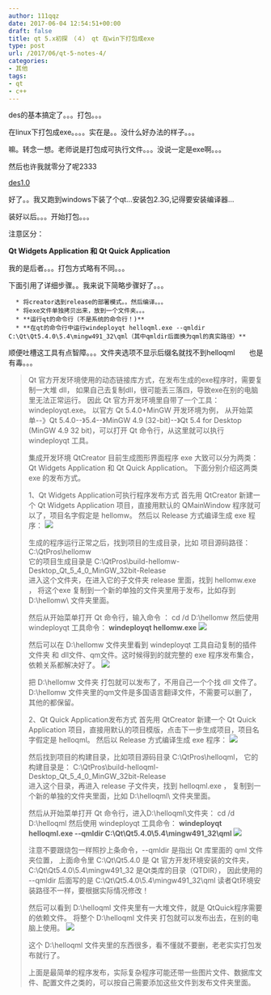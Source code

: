 ```yaml
---
author: 111qqz
date: 2017-06-04 12:54:51+00:00
draft: false
title: qt 5.x初探　（４）　qt 在win下打包成exe
type: post
url: /2017/06/qt-5-notes-4/
categories:
- 其他
tags:
- qt
- c++
---
```


des的基本搞定了。。。打包。。。

在linux下打包成exe。。。。实在是。。没什么好办法的样子。。。

嘛。转念一想。老师说是打包成可执行文件。。。没说一定是exe啊。。。

然后也许我就零分了呢2333



[des1.0](https://drive.google.com/file/d/0B96LFHMWbpJ6a0VianV5M25hZE0/view?usp=sharing)



好了。。我又跑到windows下装了个qt...安装包2.3G,记得要安装编译器...

装好以后。。。开始打包。。。

注意区分：

**Qt Widgets Application 和 Qt Quick Application**

我的是后者。。。打包方式略有不同。。。

下面引用了详细步骤。。我来说下简略步骤好了。。。



 	  * 将creator选到release的部署模式。。然后编译。。。
 	  * 将exe文件单独拷贝出来，放到一个文件夹。。。
 	  * **运行qt的命令行（不是系统的命令行！)**
 	  * **在qt的命令行中运行windeployqt helloqml.exe --qmldir C:\Qt\Qt5.4.0\5.4\mingw491_32\qml（其中qmldir后面换为qml的真实路径）**



顺便吐槽这工具有点智障。。。文件夹选项不显示后缀名就找不到helloqml　　也是有毒。。。










<blockquote>Qt 官方开发环境使用的动态链接库方式，在发布生成的exe程序时，需要复制一大堆 dll，
如果自己去复制dll，很可能丢三落四，导致exe在别的电脑里无法正常运行。
因此 Qt 官方开发环境里自带了一个工具：windeployqt.exe。
以官方 Qt 5.4.0+MinGW 开发环境为例，
从开始菜单--》Qt 5.4.0--》5.4--》MinGW 4.9 (32-bit)--》Qt 5.4 for Desktop (MinGW 4.9 32 bit)，可以打开 Qt 命令行，从这里就可以执行 windeployqt 工具。

集成开发环境 QtCreator 目前生成图形界面程序 exe 大致可以分为两类：
Qt Widgets Application 和 Qt Quick Application。
下面分别介绍这两类exe 的发布方式。

1、Qt Widgets Application可执行程序发布方式
首先用 QtCreator 新建一个 Qt Widgets Application 项目，直接用默认的 QMainWindow 程序就可以了，项目名字假定是 hellomw。
然后以 Release 方式编译生成 exe 程序：
![](http://imgsrc.baidu.com/forum/w%3D580/sign=2f5a68e2b3fd5266a72b3c1c9b199799/00c755ee3d6d55fb1c6a122f68224f4a21a4dddf.jpg)


生成的程序运行正常之后，找到项目的生成目录，比如 项目源码路径：
C:\QtPros\hellomw\
它的项目生成目录是
C:\QtPros\build-hellomw-Desktop_Qt_5_4_0_MinGW_32bit-Release\
进入这个文件夹，在进入它的子文件夹 release 里面，找到 hellomw.exe ，
将这个exe 复制到一个新的单独的文件夹里用于发布，比如存到
D:\hellomw\ 文件夹里面。

然后从开始菜单打开 Qt 命令行，输入命令 ：
cd /d D:\hellomw
然后使用 windeployqt 工具命令：
**windeployqt hellomw.exe**
![](http://imgsrc.baidu.com/forum/w%3D580/sign=964ae7c45766d0167e199e20a72ad498/7fbe316d55fbb2fbec873c1b4a4a20a44723dcdf.jpg)


然后可以在 D:\hellomw 文件夹里看到 windeployqt 工具自动复制的插件文件夹
和 dll文件、qm文件。这时候得到的就完整的 exe 程序发布集合，依赖关系都解决好了。
![](http://imgsrc.baidu.com/forum/w%3D580/sign=066c035fd5160924dc25a213e406359b/1b3d59fbb2fb4316ddb31e7325a4462308f7d3df.jpg)


把 D:\hellomw 文件夹 打包就可以发布了，不用自己一个个找 dll 文件了。
D:\hellomw 文件夹里的qm文件是多国语言翻译文件，不需要可以删了，
其他的都保留。

2、Qt Quick Application发布方式
首先用 QtCreator 新建一个 Qt Quick Application 项目，直接用默认的项目模版，点击下一步生成项目，项目名字假定是 helloqml。
然后以 Release 方式编译生成 exe 程序：
![](http://imgsrc.baidu.com/forum/w%3D580/sign=e3f7812f0c24ab18e016e13f05fbe69a/73abbefb43166d22fedb719d432309f79152d2df.jpg)


然后找到项目的构建目录，比如项目源码目录 C:\QtPros\helloqml，
它的构建目录是：
C:\QtPros\build-helloqml-Desktop_Qt_5_4_0_MinGW_32bit-Release\
进入这个目录，再进入 release 子文件夹，找到 helloqml.exe ，
复制到一个新的单独的文件夹里面，比如 D:\helloqml\ 文件夹里面。

然后从开始菜单打开 Qt 命令行，进入D:\helloqml\文件夹：
cd /d D:\helloqml
然后使用 windeployqt 工具命令：
**windeployqt helloqml.exe --qmldir C:\Qt\Qt5.4.0\5.4\mingw491_32\qml**
![](http://imgsrc.baidu.com/forum/w%3D580/sign=6287581dae18972ba33a00c2d6cc7b9d/94ab4f166d224f4a9235171a0cf790529922d1df.jpg)


注意不要跟烧包一样照抄上条命令，--qmldir 是指出 Qt 库里面的 qml 文件夹位置，
上面命令里 C:\Qt\Qt5.4.0 是 Qt 官方开发环境安装的文件夹，
C:\Qt\Qt5.4.0\5.4\mingw491_32 是Qt类库的目录（QTDIR），
因此使用的 --qmldir 后面写的是 C:\Qt\Qt5.4.0\5.4\mingw491_32\qml
读者Qt环境安装路径不一样，要根据实际情况修改！

然后可以看到 D:\helloqml 文件夹里有一大堆文件，就是 QtQuick程序需要的依赖文件。
将整个 D:\helloqml 文件夹 打包就可以发布出去，在别的电脑上使用。
![](http://imgsrc.baidu.com/forum/w%3D580/sign=24e1ca2904e9390156028d364bec54f9/5b4ede1b0ef41bd5f5569afd54da81cb39db3d05.jpg)


这个 D:\helloqml 文件夹里的东西很多，看不懂就不要删，老老实实打包发布就行了。

上面是最简单的程序发布，实际复杂程序可能还带一些图片文件、数据库文件、配置文件之类的，可以按自己需要添加这些文件到发布文件夹里面。</blockquote>
